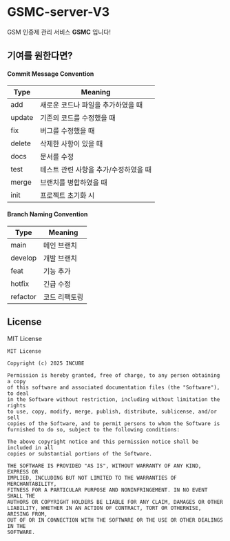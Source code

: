# GSMC-server-V3
GSM 인증제 관리 서비스 **GSMC** 입니다!
## 기여를 원한다면?
#### Commit Message Convention
| Type | Meaning |
| --- | --- |
| add | 새로운 코드나 파일을 추가하였을 때 |
| update | 기존의 코드를 수정했을 때 |
| fix | 버그를 수정했을 때 |
| delete | 삭제한 사항이 있을 때 |
| docs | 문서를 수정 |
| test | 테스트 관련 사항을 추가/수정하였을 때 |
| merge | 브랜치를 병합하였을 때 |
| init | 프로젝트 초기화 시 |

#### Branch Naming Convention
| Type | Meaning |
| --- | --- |
| main | 메인 브랜치 |
| develop | 개발 브랜치 |
| feat | 기능 추가 |
| hotfix | 긴급 수정 |
| refactor | 코드 리팩토링 |

## License
MIT License
```
MIT License

Copyright (c) 2025 INCUBE

Permission is hereby granted, free of charge, to any person obtaining a copy
of this software and associated documentation files (the "Software"), to deal
in the Software without restriction, including without limitation the rights
to use, copy, modify, merge, publish, distribute, sublicense, and/or sell
copies of the Software, and to permit persons to whom the Software is
furnished to do so, subject to the following conditions:

The above copyright notice and this permission notice shall be included in all
copies or substantial portions of the Software.

THE SOFTWARE IS PROVIDED "AS IS", WITHOUT WARRANTY OF ANY KIND, EXPRESS OR
IMPLIED, INCLUDING BUT NOT LIMITED TO THE WARRANTIES OF MERCHANTABILITY,
FITNESS FOR A PARTICULAR PURPOSE AND NONINFRINGEMENT. IN NO EVENT SHALL THE
AUTHORS OR COPYRIGHT HOLDERS BE LIABLE FOR ANY CLAIM, DAMAGES OR OTHER
LIABILITY, WHETHER IN AN ACTION OF CONTRACT, TORT OR OTHERWISE, ARISING FROM,
OUT OF OR IN CONNECTION WITH THE SOFTWARE OR THE USE OR OTHER DEALINGS IN THE
SOFTWARE.
```
